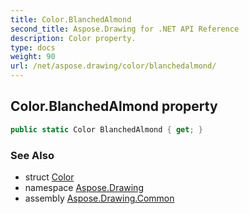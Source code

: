 ```yaml
---
title: Color.BlanchedAlmond
second_title: Aspose.Drawing for .NET API Reference
description: Color property. 
type: docs
weight: 90
url: /net/aspose.drawing/color/blanchedalmond/
---
```

## Color.BlanchedAlmond property

```csharp
public static Color BlanchedAlmond { get; }
```

### See Also

* struct [Color](../)
* namespace [Aspose.Drawing](../../color/)
* assembly [Aspose.Drawing.Common](../../../)


